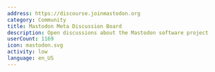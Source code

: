 ```yaml
---
address: https://discourse.joinmastodon.org
category: Community
title: Mastodon Meta Discussion Board
description: Open discussions about the Mastodon software project
userCount: 1169
icon: mastodon.svg
activity: low
language: en_US
---
```

